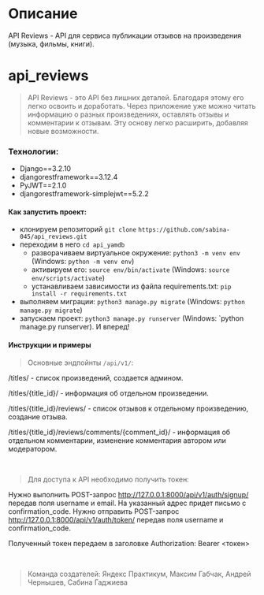 # Описание

API Reviews - API для сервиса публикации отзывов на произведения (музыка, фильмы, книги). 

# api_reviews
>API Reviews - это API без лишних деталей. Благодаря этому его легко освоить и доработать. Через приложение уже можно читать информацию о разных произведениях, оставлять отзывы и комментарии к отзывам. Эту основу легко расширить, добавляя новые возможности.

### Технологии:
+ Django==3.2.10
+ djangorestframework==3.12.4
+ PyJWT==2.1.0
+ djangorestframework-simplejwt==5.2.2

#### Как запустить проект:

+ клонируем репозиторий `git clone`
`https://github.com/sabina-045/api_reviews.git`
+ переходим в него `cd api_yamdb`
    + разворачиваем виртуальное окружение:
    `python3 -m venv env` (Windows: `python -m venv env`)
    + активируем его:
    `source env/bin/activate` (Windows: `source env/scripts/activate`)
    + устанавливаем зависимости из файла requirements.txt:
    `pip install -r requirements.txt`
+ выполняем миграции:
`python3 manage.py migrate` (Windows: `python manage.py migrate`)
+ запускаем проект:
`python3 manage.py runserver` (Windows: `python manage.py runserver).
И вперед!

#### Инструкции и примеры

>Основные эндпойнты `/api/v1/`:

/titles/ - список произведений, создается админом.

/titles/{title_id}/ - информация об отдельном произведении.

/titles/{title_id}/reviews/ - список отзывов к отдельному произведению, создание отзыва.

/titles/{title_id}/reviews/comments/{comment_id}/ - информация об отдельном комментарии, изменение комментария автором или модератором.

</br>

>Для доступа к API необходимо получить токен:

Нужно выполнить POST-запрос http://127.0.0.1:8000/api/v1/auth/signup/ передав поля username и email.
На указанный адрес придет письмо с confirmation_code.
Нужно отправить POST-запрос http://127.0.0.1:8000/api/v1/auth/token/ передав поля username и confirmation_code.

Полученный токен передаем в заголовке Authorization: Bearer <токен>

</br>


> Команда создателей:
Яндекс Практикум, Максим Габчак, Андрей Чернышев, Сабина Гаджиева
